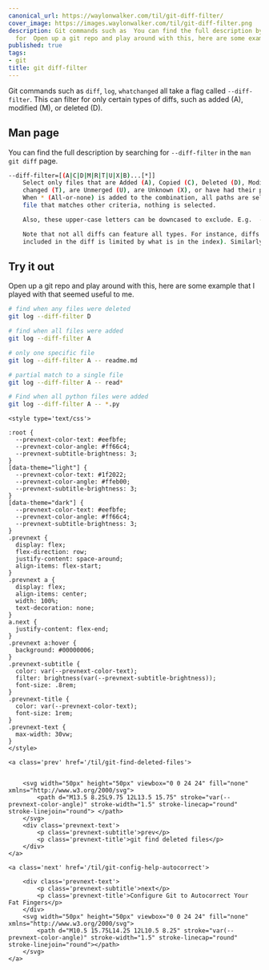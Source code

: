 ```yaml
---
canonical_url: https://waylonwalker.com/til/git-diff-filter/
cover_image: https://images.waylonwalker.com/til/git-diff-filter.png
description: Git commands such as  You can find the full description by searching
  for  Open up a git repo and play around with this, here are some example that
published: true
tags:
- git
title: git diff-filter
---
```


Git commands such as `diff`, `log`, `whatchanged` all take a flag called
`--diff-filter`.  This can filter for only certain types of diffs, such
as added (A), modified (M), or deleted (D).

## Man page

You can find the full description by searching for `--diff-filter` in the `man git diff` page.

``` bash
--diff-filter=[(A|C|D|M|R|T|U|X|B)...[*]]
    Select only files that are Added (A), Copied (C), Deleted (D), Modified (M), Renamed (R), have their type (i.e. regular file, symlink, submodule, ...)
    changed (T), are Unmerged (U), are Unknown (X), or have had their pairing Broken (B). Any combination of the filter characters (including none) can be used.
    When * (All-or-none) is added to the combination, all paths are selected if there is any file that matches other criteria in the comparison; if there is no
    file that matches other criteria, nothing is selected.

    Also, these upper-case letters can be downcased to exclude. E.g.  --diff-filter=ad excludes added and deleted paths.

    Note that not all diffs can feature all types. For instance, diffs from the index to the working tree can never have Added entries (because the set of paths
    included in the diff is limited by what is in the index). Similarly, copied and renamed entries cannot appear if detection for those types is disabled.
```

## Try it out

Open up a git repo and play around with this, here are some example that I played with that seemed useful to me.

``` bash
# find when any files were deleted
git log --diff-filter D

# find when all files were added
git log --diff-filter A

# only one specific file
git log --diff-filter A -- readme.md

# partial match to a single file
git log --diff-filter A -- read*

# Find when all python files were added
git log --diff-filter A -- *.py
```
<div class='prevnext'>

    <style type='text/css'>

    :root {
      --prevnext-color-text: #eefbfe;
      --prevnext-color-angle: #ff66c4;
      --prevnext-subtitle-brightness: 3;
    }
    [data-theme="light"] {
      --prevnext-color-text: #1f2022;
      --prevnext-color-angle: #ffeb00;
      --prevnext-subtitle-brightness: 3;
    }
    [data-theme="dark"] {
      --prevnext-color-text: #eefbfe;
      --prevnext-color-angle: #ff66c4;
      --prevnext-subtitle-brightness: 3;
    }
    .prevnext {
      display: flex;
      flex-direction: row;
      justify-content: space-around;
      align-items: flex-start;
    }
    .prevnext a {
      display: flex;
      align-items: center;
      width: 100%;
      text-decoration: none;
    }
    a.next {
      justify-content: flex-end;
    }
    .prevnext a:hover {
      background: #00000006;
    }
    .prevnext-subtitle {
      color: var(--prevnext-color-text);
      filter: brightness(var(--prevnext-subtitle-brightness));
      font-size: .8rem;
    }
    .prevnext-title {
      color: var(--prevnext-color-text);
      font-size: 1rem;
    }
    .prevnext-text {
      max-width: 30vw;
    }
    </style>
    
    <a class='prev' href='/til/git-find-deleted-files'>
    

        <svg width="50px" height="50px" viewbox="0 0 24 24" fill="none" xmlns="http://www.w3.org/2000/svg">
            <path d="M13.5 8.25L9.75 12L13.5 15.75" stroke="var(--prevnext-color-angle)" stroke-width="1.5" stroke-linecap="round" stroke-linejoin="round"> </path>
        </svg>
        <div class='prevnext-text'>
            <p class='prevnext-subtitle'>prev</p>
            <p class='prevnext-title'>git find deleted files</p>
        </div>
    </a>
    
    <a class='next' href='/til/git-config-help-autocorrect'>
    
        <div class='prevnext-text'>
            <p class='prevnext-subtitle'>next</p>
            <p class='prevnext-title'>Configure Git to Autocorrect Your Fat Fingers</p>
        </div>
        <svg width="50px" height="50px" viewbox="0 0 24 24" fill="none" xmlns="http://www.w3.org/2000/svg">
            <path d="M10.5 15.75L14.25 12L10.5 8.25" stroke="var(--prevnext-color-angle)" stroke-width="1.5" stroke-linecap="round" stroke-linejoin="round"></path>
        </svg>
    </a>
  </div>